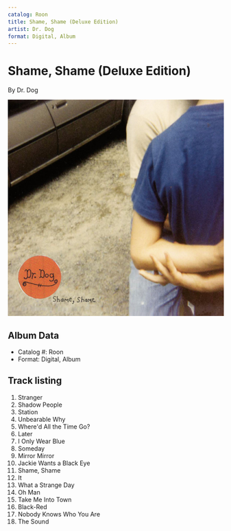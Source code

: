 ```yaml
---
catalog: Roon
title: Shame, Shame (Deluxe Edition)
artist: Dr. Dog
format: Digital, Album
---
```


# Shame, Shame (Deluxe Edition)

By Dr. Dog

![](../../assets/albumcovers/Dr_Dog-Shame__Shame_Deluxe_Edition.png)

## Album Data

- Catalog #: Roon
- Format: Digital, Album


## Track listing


1. Stranger
2. Shadow People
3. Station
4. Unbearable Why
5. Where'd All the Time Go?
6. Later
7. I Only Wear Blue
8. Someday
9. Mirror Mirror
10. Jackie Wants a Black Eye
11. Shame, Shame
12. It
13. What a Strange Day
14. Oh Man
15. Take Me Into Town
16. Black-Red
17. Nobody Knows Who You Are
18. The Sound

